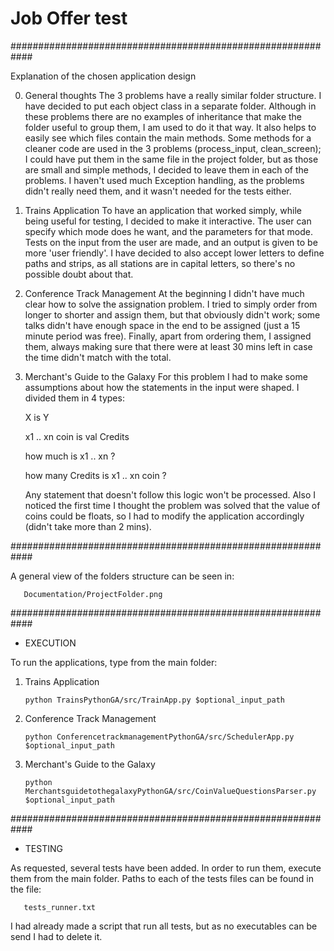 # Job Offer test

############################################################

Explanation of the chosen application design

0) General thoughts
   The 3 problems have a really similar folder structure. I have decided to put each object
   class in a separate folder. Although in these problems there are no examples of inheritance
   that make the folder useful to group them, I am used to do it that way. It also helps to
   easily see which files contain the main methods. Some methods for a cleaner code are used
   in the 3 problems (process_input, clean_screen); I could have put them in the same file in
   the project folder, but as those are small and simple methods, I decided to leave them in
   each of the problems. I haven't used much Exception handling, as the problems didn't really
   need them, and it wasn't needed for the tests either.

1) Trains Application
   To have an application that worked simply, while being useful for testing, I decided to
   make it interactive. The user can specify which mode does he want, and the parameters for
   that mode. Tests on the input from the user are made, and an output is given to be more
   'user friendly'. I have decided to also accept lower letters to define paths and strips, as
   all stations are in capital letters, so there's no possible doubt about that.

2) Conference Track Management
   At the beginning I didn't have much clear how to solve the assignation problem. I tried to
   simply order from longer to shorter and assign them, but that obviously didn't work; some
   talks didn't have enough space in the end to be assigned (just a 15 minute period was free).
   Finally, apart from ordering them, I assigned them, always making sure that there were at
   least 30 mins left in case the time didn't match with the total.

3) Merchant's Guide to the Galaxy
   For this problem I had to make some assumptions about how the statements in the input were
   shaped. I divided them in 4 types:
   
   X is Y
   
   x1 .. xn coin is val Credits
   
   how much is x1 .. xn ?
   
   how many Credits is x1 .. xn coin ?
   
   Any statement that doesn't follow this logic won't be processed. Also I noticed the first
   time I thought the problem was solved that the value of coins could be floats, so I had
   to modify the application accordingly (didn't take more than 2 mins). 

############################################################

   A general view of the folders structure can be seen in:
   
       Documentation/ProjectFolder.png                                    

############################################################

* EXECUTION

To run the applications, type from the main folder:

1) Trains Application

       python TrainsPythonGA/src/TrainApp.py $optional_input_path

2) Conference Track Management

       python ConferencetrackmanagementPythonGA/src/SchedulerApp.py $optional_input_path

3) Merchant's Guide to the Galaxy

       python MerchantsguidetothegalaxyPythonGA/src/CoinValueQuestionsParser.py $optional_input_path

############################################################

* TESTING

As requested, several tests have been added.
In order to run them, execute them from the main folder. Paths to each of the tests files can be
found in the file:

       tests_runner.txt

I had already made a script that run all tests, but as no executables can be send I had to delete it.
